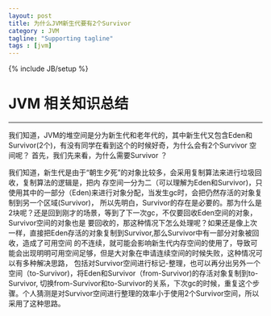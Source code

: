 ```yaml
---
layout: post
title: 为什么JVM新生代要有2个Survivor
category : JVM
tagline: "Supporting tagline"
tags : [jvm]
---
```

{% include JB/setup %}
# JVM 相关知识总结
---
我们知道，JVM的堆空间是分为新生代和老年代的，其中新生代又包含Eden和Survivor(2个)，有没有同学在看到这个的时候好奇，为什么会有2个Survivor
空间呢？
首先，我们先来看，为什么需要Survivor ？
<!--break-->
我们知道，新生代是由于“朝生夕死”的对象比较多，会采用复制算法来进行垃圾回收，复制算法的逻辑是，把内
存空间一分为二（可以理解为Eden和Survivor)，只使用其中的一部分（Eden)来进行对象分配，当发生gc时，会把仍然存活的对象复制到另一个区域(Survivor)，
所以先明白，Survivor的存在是必要的。那为什么是2块呢？还是回到刚才的场景，等到了下一次gc，不仅要回收Eden空间的对象，Survivor空间的对象也是
要回收的，那这种情况下怎么处理呢？如果还是像上次一样，直接把Eden存活的对象复制到Survivor,那么Survivor中有一部分对象被回收，造成了可用空间
的不连续，就可能会影响新生代内存空间的使用了，导致可能会出现明明可用空间足够，但是大对象在申请连续空间的时候失败，这种情况可以有多种解决思路，
包括对Survivor空间进行标记-整理，也可以再分出另外一个空间（to-Survivor)，将Eden和Survivor（from-Survivor)的存活对象复制到to-Survivor,
切换from-Survivor和to-Survivor的关系，下次gc的时候，重复这个步骤。个人猜测是对Survivor空间进行整理的效率小于使用2个Survivor空间，所以
采用了这种思路。



